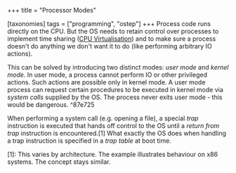 +++
title = "Processor Modes"

[taxonomies]
tags = ["programming", "ostep"]
+++
Process code runs directly on the CPU. But the OS needs to retain control over processes to implement time sharing ([CPU Virtualisation](https://john-rodewald.github.io/blog/CPU-Virtualisation)) and to make sure a process doesn't do anything we don't want it to do (like performing arbitrary IO actions).

This can be solved by introducing two distinct modes: *user mode* and *kernel mode*. In user mode, a process cannot perform IO or other privileged actions. Such actions are possible only in kernel mode. A user mode process can request certain procedures to be executed in kernel mode via *system calls* supplied by the OS. The process never exits user mode - this would be dangerous. ^87e725

When performing a system call (e.g. opening a file), a special *trap* instruction is executed that hands off control to the OS until a *return from trap* instruction is encountered.[1] What exactly the OS does when handling a trap instruction is specified in a *trap table* at boot time.

[1]: This varies by architecture. The example illustrates behaviour on x86 systems. The concept stays similar.